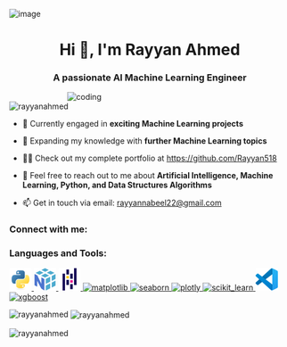 ![image](https://github.com/user-attachments/assets/e0776aa6-91f9-41c3-bbf1-792b6d0250bb)


<h1 align="center">Hi 👋, I'm Rayyan Ahmed</h1>
<h3 align="center">A passionate AI Machine Learning Engineer</h3>

<img align="right" alt="coding" width="400" src="https://raw.githubusercontent.com/samarjit-sahoo/samarjit-sahoo/main/assets/coding.gif">


<p align="left"> <img src="https://komarev.com/ghpvc/?username=rayyanahmed&label=Profile%20views&color=0e75b6&style=flat" alt="rayyanahmed" /> </p>

- 🔭 Currently engaged in **exciting Machine Learning projects**

- 🌱 Expanding my knowledge with **further Machine Learning topics**

- 👨‍💻 Check out my complete portfolio at https://github.com/Rayyan518

- 💬 Feel free to reach out to me about **Artificial Intelligence, Machine Learning, Python, and Data Structures Algorithms**

- 📫 Get in touch via email: rayyannabeel22@gmail.com


<h3 align="left">Connect with me:</h3>
<p align="left">
</p>

<h3 align="left">Languages and Tools:</h3>
<p align="left">
  <a href="https://www.python.org" target="_blank" rel="noreferrer">
    <img src="https://raw.githubusercontent.com/devicons/devicon/master/icons/python/python-original.svg" alt="python" width="40" height="40"/>
  </a>
  <a href="https://numpy.org/" target="_blank" rel="noreferrer">
    <img src="https://raw.githubusercontent.com/devicons/devicon/master/icons/numpy/numpy-original.svg" alt="numpy" width="40" height="40"/>
  </a>
  <a href="https://pandas.pydata.org/" target="_blank" rel="noreferrer">
    <img src="https://raw.githubusercontent.com/devicons/devicon/2ae2a900d2f041da66e950e4d48052658d850630/icons/pandas/pandas-original.svg" alt="pandas" width="40" height="40"/>
  </a>
  <a href="https://matplotlib.org/" target="_blank" rel="noreferrer">
    <img src="https://matplotlib.org/_static/images/logo2.svg" alt="matplotlib" width="40" height="40"/>
  </a>
  <a href="https://seaborn.pydata.org/" target="_blank" rel="noreferrer">
    <img src="https://seaborn.pydata.org/_images/logo-mark-lightbg.svg" alt="seaborn" width="40" height="40"/>
  </a>
  <a href="https://plotly.com/" target="_blank" rel="noreferrer">
    <img src="https://images.plot.ly/logo/new-branding/plotly-logomark.png" alt="plotly" width="40" height="40"/>
  </a>
  <a href="https://scikit-learn.org/" target="_blank" rel="noreferrer">
    <img src="https://upload.wikimedia.org/wikipedia/commons/0/05/Scikit_learn_logo_small.svg" alt="scikit_learn" width="40" height="40"/>
  </a>
  <a href="https://code.visualstudio.com/" target="_blank" rel="noreferrer">
    <img src="https://raw.githubusercontent.com/devicons/devicon/master/icons/vscode/vscode-original.svg" alt="vscode" width="40" height="40"/>
  </a>
  <a href="https://xgboost.ai/" target="_blank" rel="noreferrer">
  <img src="https://upload.wikimedia.org/wikipedia/commons/6/69/XGBoost_logo.png" alt="xgboost" width="40" height="40"/>
</a>


</p>



<p><img align="left" src="https://github-readme-stats.vercel.app/api/top-langs?username=rayyanahmed&show_icons=true&locale=en&layout=compact" alt="rayyanahmed" /></p>

<p>&nbsp;<img align="center" src="https://github-readme-stats.vercel.app/api?username=rayyanahmed&show_icons=true&locale=en" alt="rayyanahmed" /></p>

<p><img align="center" src="https://github-readme-streak-stats.herokuapp.com/?user=rayyanahmed&" alt="rayyanahmed" /></p>
